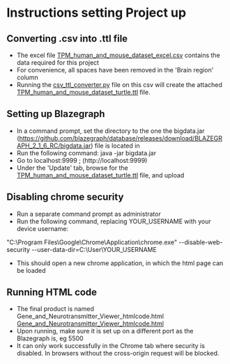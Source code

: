 # Instructions setting Project up
## Converting .csv into .ttl file

* The excel file [TPM_human_and_mouse_dataset_excel.csv](TPM_human_and_mouse_dataset_excel.csv) contains the data required for this project
* For convenience, all spaces have been removed in the 'Brain region' column
* Running the [csv_ttl_converter.py](csv_ttl_converter.py) file on this csv will create the attached [TPM_human_and_mouse_dataset_turtle.ttl](TPM_human_and_mouse_dataset_turtle.ttl) file.

## Setting up Blazegraph 

* In a command prompt, set the directory to the one the bigdata.jar (https://github.com/blazegraph/database/releases/download/BLAZEGRAPH_2_1_6_RC/bigdata.jar) file is located in
* Run the following command: java -jar bigdata.jar
* Go to localhost:9999 ; (http://localhost:9999)
* Under the 'Update' tab, browse for the [TPM_human_and_mouse_dataset_turtle.ttl](TPM_human_and_mouse_dataset_turtle.ttl) file, and upload

## Disabling chrome security

* Run a separate command prompt as administrator
* Run the following command, replacing YOUR_USERNAME with your device username:  

"C:\Program Files\Google\Chrome\Application\chrome.exe" --disable-web-security --user-data-dir=C:\User\YOUR_USERNAME  

* This should open a new chrome application, in which the html page can be loaded

## Running HTML code

* The final product is named Gene_and_Neurotransmitter_Viewer_htmlcode.html [Gene_and_Neurotransmitter_Viewer_htmlcode.html](Gene_and_Neurotransmitter_Viewer_htmlcode.html)
* Upon running, make sure it is set up on a different port as the Blazegraph is, eg 5500
* It can only work successfully in the Chrome tab where security is disabled. In browsers without the cross-origin request will be blocked. 
